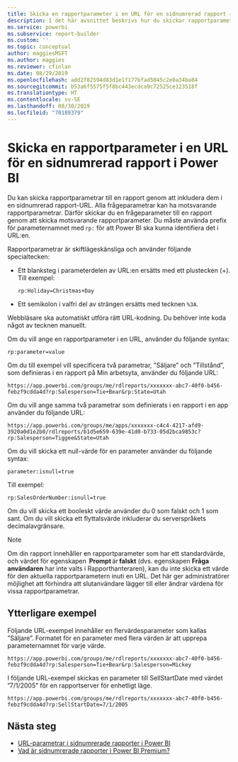 ```yaml
---
title: Skicka en rapportparameter i en URL för en sidnumrerad rapport – Power BI Report Builder
description: I det här avsnittet beskrivs hur du skickar rapportparametrar till en rapport genom att inkludera dem i en sidnumrerad rapport-URL.
ms.service: powerbi
ms.subservice: report-builder
ms.custom: ''
ms.topic: conceptual
author: maggiesMSFT
ms.author: maggies
ms.reviewer: cfinlan
ms.date: 08/29/2019
ms.openlocfilehash: add2f82594d83d1e1f177bfad5045c2e0a34ba84
ms.sourcegitcommit: b53a6f5575f5f8bc443ecdca9c72525ce123518f
ms.translationtype: HT
ms.contentlocale: sv-SE
ms.lasthandoff: 08/30/2019
ms.locfileid: "70189379"
---
```

# <a name="pass-a-report-parameter-in-a-url-for-a-paginated-report-in-power-bi"></a>Skicka en rapportparameter i en URL för en sidnumrerad rapport i Power BI 

Du kan skicka rapportparametrar till en rapport genom att inkludera dem i en sidnumrerad rapport-URL. Alla frågeparametrar kan ha motsvarande rapportparametrar. Därför skickar du en frågeparameter till en rapport genom att skicka motsvarande rapportparameter. Du måste använda prefix för parameternamnet med `rp:` för att Power BI ska kunna identifiera det i URL:en. 

Rapportparametrar är skiftlägeskänsliga och använder följande specialtecken: 

- Ett blanksteg i parameterdelen av URL:en ersätts med ett plustecken (+).  Till exempel: 

    ```rp:Holiday=Christmas+Day```

- Ett semikolon i valfri del av strängen ersätts med tecknen `%3A`.

Webbläsare ska automatiskt utföra rätt URL-kodning. Du behöver inte koda något av tecknen manuellt. 

Om du vill ange en rapportparameter i en URL, använder du följande syntax: 

```
rp:parameter=value
```

Om du till exempel vill specificera två parametrar, ”Säljare” och ”Tillstånd”, som definieras i en rapport på Min arbetsyta, använder du följande URL: 

```
https://app.powerbi.com/groups/me/rdlreports/xxxxxxx-abc7-40f0-b456-febzf9cdda4d?rp:Salesperson=Tie+Bear&rp:State=Utah 
```

Om du vill ange samma två parametrar som definierats i en rapport i en app använder du följande URL: 

```
https://app.powerbi.com/groups/me/apps/xxxxxxx-c4c4-4217-afd9-3920a0d1e2b0/rdlreports/b1d5e659-639e-41d0-b733-05d2bca9853c?rp:Salesperson=Tiggee&State=Utah 
```

Om du vill skicka ett null-värde för en parameter använder du följande syntax: 

```
parameter:isnull=true
```

Till exempel:

```
rp:SalesOrderNumber:isnull=true
```

Om du vill skicka ett booleskt värde använder du 0 som falskt och 1 som sant. Om du vill skicka ett flyttalsvärde inkluderar du serverspråkets decimalavgränsare.

> [!NOTE]
> Om din rapport innehåller en rapportparameter som har ett standardvärde, och värdet för egenskapen  **Prompt** är **falskt** (dvs. egenskapen **Fråga användaren** har inte valts i Rapporthanteraren), kan du inte skicka ett värde för den aktuella rapportparametern inuti en URL. Det här ger administratörer möjlighet att förhindra att slutanvändare lägger till eller ändrar värdena för vissa rapportparametrar.

## <a name="additional-examples"></a>Ytterligare exempel 

Följande URL-exempel innehåller en flervärdesparameter som kallas ”Säljare”. Formatet för en parameter med flera värden är att upprepa parameternamnet för varje värde. 

```
https://app.powerbi.com/groups/me/rdlreports/xxxxxxx-abc7-40f0-b456-febzf9cdda4d?rp:Salesperson=Tie+Bear&rp:Salesperson=Mickey 
```

I följande URL-exempel skickas en parameter till SellStartDate med värdet ”7/1/2005” för en rapportserver för enhetligt läge.

```
https://app.powerbi.com/groups/me/rdlreports/xxxxxxx-abc7-40f0-b456-febzf9cdda4d?rp:SellStartDate=7/1/2005
```

## <a name="next-steps"></a>Nästa steg

- [URL-parametrar i sidnumrerade rapporter i Power BI](report-builder-url-parameters.md)
- [Vad är sidnumrerade rapporter i Power BI Premium?](paginated-reports-report-builder-power-bi.md)